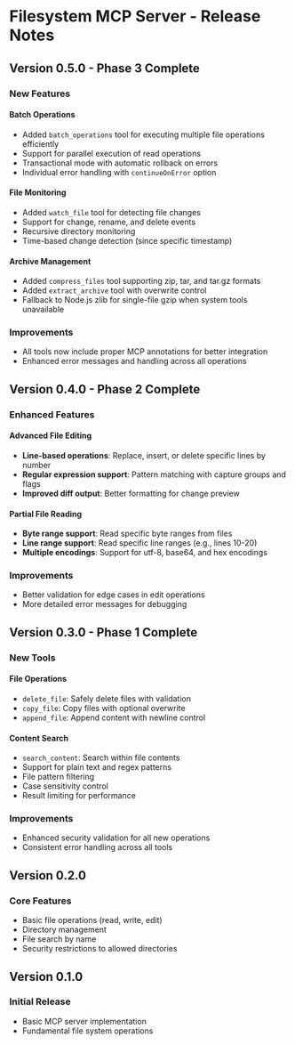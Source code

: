 # Filesystem MCP Server - Release Notes

## Version 0.5.0 - Phase 3 Complete

### New Features

#### Batch Operations
- Added `batch_operations` tool for executing multiple file operations efficiently
- Support for parallel execution of read operations
- Transactional mode with automatic rollback on errors
- Individual error handling with `continueOnError` option

#### File Monitoring
- Added `watch_file` tool for detecting file changes
- Support for change, rename, and delete events
- Recursive directory monitoring
- Time-based change detection (since specific timestamp)

#### Archive Management
- Added `compress_files` tool supporting zip, tar, and tar.gz formats
- Added `extract_archive` tool with overwrite control
- Fallback to Node.js zlib for single-file gzip when system tools unavailable

### Improvements
- All tools now include proper MCP annotations for better integration
- Enhanced error messages and handling across all operations

## Version 0.4.0 - Phase 2 Complete

### Enhanced Features

#### Advanced File Editing
- **Line-based operations**: Replace, insert, or delete specific lines by number
- **Regular expression support**: Pattern matching with capture groups and flags
- **Improved diff output**: Better formatting for change preview

#### Partial File Reading
- **Byte range support**: Read specific byte ranges from files
- **Line range support**: Read specific line ranges (e.g., lines 10-20)
- **Multiple encodings**: Support for utf-8, base64, and hex encodings

### Improvements
- Better validation for edge cases in edit operations
- More detailed error messages for debugging

## Version 0.3.0 - Phase 1 Complete

### New Tools

#### File Operations
- `delete_file`: Safely delete files with validation
- `copy_file`: Copy files with optional overwrite
- `append_file`: Append content with newline control

#### Content Search
- `search_content`: Search within file contents
- Support for plain text and regex patterns
- File pattern filtering
- Case sensitivity control
- Result limiting for performance

### Improvements
- Enhanced security validation for all new operations
- Consistent error handling across all tools

## Version 0.2.0

### Core Features
- Basic file operations (read, write, edit)
- Directory management
- File search by name
- Security restrictions to allowed directories

## Version 0.1.0

### Initial Release
- Basic MCP server implementation
- Fundamental file system operations